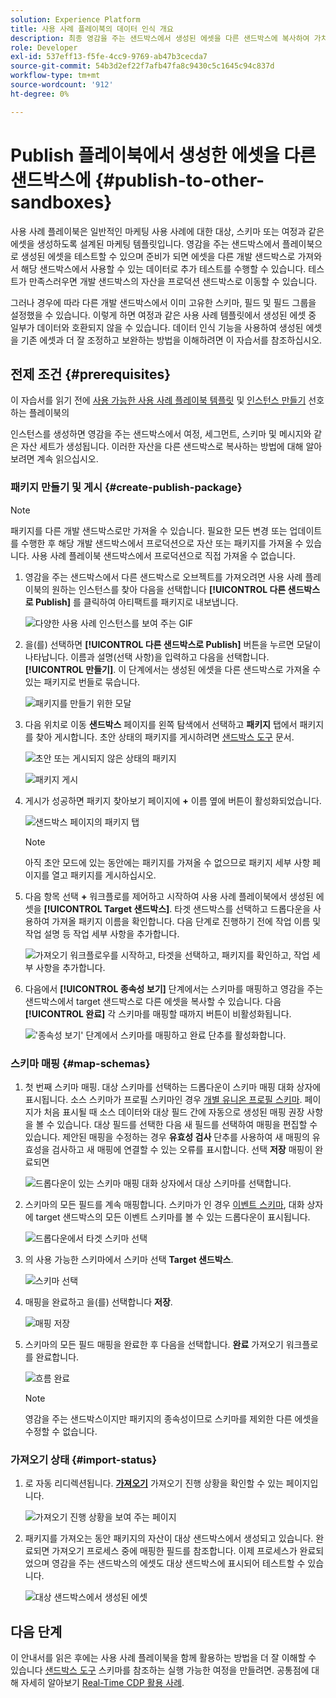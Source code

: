 ```yaml
---
solution: Experience Platform
title: 사용 사례 플레이북의 데이터 인식 개요
description: 최종 영감을 주는 샌드박스에서 생성된 에셋을 다른 샌드박스에 복사하여 가치 실현 시간을 단축하는 방법에 대해 알아봅니다.
role: Developer
exl-id: 537eff13-f5fe-4cc9-9769-ab47b3cecda7
source-git-commit: 54b3d2ef22f7afb47fa8c9430c5c1645c94c837d
workflow-type: tm+mt
source-wordcount: '912'
ht-degree: 0%

---
```


# Publish 플레이북에서 생성한 에셋을 다른 샌드박스에 {#publish-to-other-sandboxes}

사용 사례 플레이북은 일반적인 마케팅 사용 사례에 대한 대상, 스키마 또는 여정과 같은 에셋을 생성하도록 설계된 마케팅 템플릿입니다. 영감을 주는 샌드박스에서 플레이북으로 생성된 에셋을 테스트할 수 있으며 준비가 되면 에셋을 다른 개발 샌드박스로 가져와서 해당 샌드박스에서 사용할 수 있는 데이터로 추가 테스트를 수행할 수 있습니다. 테스트가 만족스러우면 개발 샌드박스의 자산을 프로덕션 샌드박스로 이동할 수 있습니다.

그러나 경우에 따라 다른 개발 샌드박스에서 이미 고유한 스키마, 필드 및 필드 그룹을 설정했을 수 있습니다. 이렇게 하면 여정과 같은 사용 사례 템플릿에서 생성된 에셋 중 일부가 데이터와 호환되지 않을 수 있습니다. 데이터 인식 기능을 사용하여 생성된 에셋을 기존 에셋과 더 잘 조정하고 보완하는 방법을 이해하려면 이 자습서를 참조하십시오.

## 전제 조건 {#prerequisites}

이 자습서를 읽기 전에 [사용 가능한 사용 사례 플레이북 템플릿](/help/use-case-playbooks/playbooks/choose.md#search-and-filter) 및 [인스턴스 만들기](/help/use-case-playbooks/playbooks/create-share-reuse.md) 선호하는 플레이북의

인스턴스를 생성하면 영감을 주는 샌드박스에서 여정, 세그먼트, 스키마 및 메시지와 같은 자산 세트가 생성됩니다. 이러한 자산을 다른 샌드박스로 복사하는 방법에 대해 알아보려면 계속 읽으십시오.

### 패키지 만들기 및 게시 {#create-publish-package}

>[!NOTE]
>
> 패키지를 다른 개발 샌드박스로만 가져올 수 있습니다. 필요한 모든 변경 또는 업데이트를 수행한 후 해당 개발 샌드박스에서 프로덕션으로 자산 또는 패키지를 가져올 수 있습니다. 사용 사례 플레이북 샌드박스에서 프로덕션으로 직접 가져올 수 없습니다.

1. 영감을 주는 샌드박스에서 다른 샌드박스로 오브젝트를 가져오려면 사용 사례 플레이북의 원하는 인스턴스를 찾아 다음을 선택합니다 **[!UICONTROL 다른 샌드박스로 Publish]** 를 클릭하여 아티팩트를 패키지로 내보냅니다.

   ![다양한 사용 사례 인스턴스를 보여 주는 GIF](/help/use-case-playbooks/assets/playbooks/data-awareness/browse-to-existing-instances-of-playbook.gif)

2. 을(를) 선택하면 **[!UICONTROL 다른 샌드박스로 Publish]** 버튼을 누르면 모달이 나타납니다. 이름과 설명(선택 사항)을 입력하고 다음을 선택합니다. **[!UICONTROL 만들기]**. 이 단계에서는 생성된 에셋을 다른 샌드박스로 가져올 수 있는 패키지로 번들로 묶습니다.

   ![패키지를 만들기 위한 모달](/help/use-case-playbooks/assets/playbooks/data-awareness/create-package-modal.png)

3. 다음 위치로 이동 **샌드박스** 페이지를 왼쪽 탐색에서 선택하고 **패키지** 탭에서 패키지를 찾아 게시합니다. 초안 상태의 패키지를 게시하려면 [샌드박스 도구](/help/sandboxes/ui/sandbox-tooling.md#add-an-object-to-an-existing-package-and-publish) 문서.

   ![초안 또는 게시되지 않은 상태의 패키지](/help/use-case-playbooks/assets/playbooks/data-awareness/draft-mode.png)

   ![패키지 게시](/help/use-case-playbooks/assets/playbooks/data-awareness/publish-draft.png)

4. 게시가 성공하면 패키지 찾아보기 페이지에 **+** 이름 옆에 버튼이 활성화되었습니다.

   ![샌드박스 페이지의 패키지 탭](/help/use-case-playbooks/assets/playbooks/data-awareness/packages.png)

   >[!NOTE]
   >
   > 아직 초안 모드에 있는 동안에는 패키지를 가져올 수 없으므로 패키지 세부 사항 페이지를 열고 패키지를 게시하십시오.

5. 다음 항목 선택 **+** 워크플로를 제어하고 시작하여 사용 사례 플레이북에서 생성된 에셋을 **[!UICONTROL Target 샌드박스]**. 타겟 샌드박스를 선택하고 드롭다운을 사용하여 가져올 패키지 이름을 확인합니다. 다음 단계로 진행하기 전에 작업 이름 및 작업 설명 등 작업 세부 사항을 추가합니다.

   ![가져오기 워크플로우를 시작하고, 타겟을 선택하고, 패키지를 확인하고, 작업 세부 사항을 추가합니다.](/help/use-case-playbooks/assets/playbooks/data-awareness/import-package-import-settings.png)

6. 다음에서 **[!UICONTROL 종속성 보기]** 단계에서는 스키마를 매핑하고 영감을 주는 샌드박스에서 target 샌드박스로 다른 에셋을 복사할 수 있습니다. 다음 **[!UICONTROL 완료]** 각 스키마를 매핑할 때까지 버튼이 비활성화됩니다.

   ![&#39;종속성 보기&#39; 단계에서 스키마를 매핑하고 완료 단추를 활성화합니다.](/help/use-case-playbooks/assets/playbooks/data-awareness/import-package-view-dependencies.png)

### 스키마 매핑 {#map-schemas}

1. 첫 번째 스키마 매핑. 대상 스키마를 선택하는 드롭다운이 스키마 매핑 대화 상자에 표시됩니다. 소스 스키마가 프로필 스키마인 경우 [개별 유니온 프로필 스키마](/help/xdm/classes/individual-profile.md). 페이지가 처음 표시될 때 소스 데이터와 대상 필드 간에 자동으로 생성된 매핑 권장 사항을 볼 수 있습니다. 대상 필드를 선택한 다음 새 필드를 선택하여 매핑을 편집할 수 있습니다. 제안된 매핑을 수정하는 경우 **유효성 검사** 단추를 사용하여 새 매핑의 유효성을 검사하고 새 매핑에 연결할 수 있는 오류를 표시합니다. 선택 **저장** 매핑이 완료되면

   ![드롭다운이 있는 스키마 매핑 대화 상자에서 대상 스키마를 선택합니다.](/help/use-case-playbooks/assets/playbooks/data-awareness/map-to-existing-fields.png)

2. 스키마의 모든 필드를 계속 매핑합니다. 스키마가 인 경우 [이벤트 스키마](/help/xdm/classes/experienceevent.md), 대화 상자에 target 샌드박스의 모든 이벤트 스키마를 볼 수 있는 드롭다운이 표시됩니다.

   ![드롭다운에서 타겟 스키마 선택](/help/use-case-playbooks/assets/playbooks/data-awareness/map-to-event-schema.png)

3. 의 사용 가능한 스키마에서 스키마 선택 **Target 샌드박스**.

   ![스키마 선택](/help/use-case-playbooks/assets/playbooks/data-awareness/map-to-available-schemas.png)

4. 매핑을 완료하고 을(를) 선택합니다 **저장**.

   ![매핑 저장](/help/use-case-playbooks/assets/playbooks/data-awareness/map-to-existing-modal.png)

5. 스키마의 모든 필드 매핑을 완료한 후 다음을 선택합니다. **완료** 가져오기 워크플로를 완료합니다.

   ![흐름 완료](/help/use-case-playbooks/assets/playbooks/data-awareness/complete-flow.png)

   >[!NOTE]
   >
   > 영감을 주는 샌드박스이지만 패키지의 종속성이므로 스키마를 제외한 다른 에셋을 수정할 수 없습니다.

### 가져오기 상태 {#import-status}

1. 로 자동 리디렉션됩니다. [**가져오기**](/help/sandboxes/ui/sandbox-tooling.md#view-import-details) 가져오기 진행 상황을 확인할 수 있는 페이지입니다.

   ![가져오기 진행 상황을 보여 주는 페이지](/help/use-case-playbooks/assets/playbooks/data-awareness/import-progress.png)

2. 패키지를 가져오는 동안 패키지의 자산이 대상 샌드박스에서 생성되고 있습니다. 완료되면 가져오기 프로세스 중에 매핑한 필드를 참조합니다. 이제 프로세스가 완료되었으며 영감을 주는 샌드박스의 에셋도 대상 샌드박스에 표시되어 테스트할 수 있습니다.

   ![대상 샌드박스에서 생성된 에셋](/help/use-case-playbooks/assets/playbooks/data-awareness/packages.png)

## 다음 단계

이 안내서를 읽은 후에는 사용 사례 플레이북을 함께 활용하는 방법을 더 잘 이해할 수 있습니다 [샌드박스 도구](/help/sandboxes/ui/sandbox-tooling.md#monitor-import-jobs-and-view-import-objects-details) 스키마를 참조하는 실행 가능한 여정을 만들려면. 공통점에 대해 자세히 알아보기 [Real-Time CDP 활용 사례](/help/rtcdp/use-case-guides/intelligent-re-engagement/intelligent-re-engagement.md).
